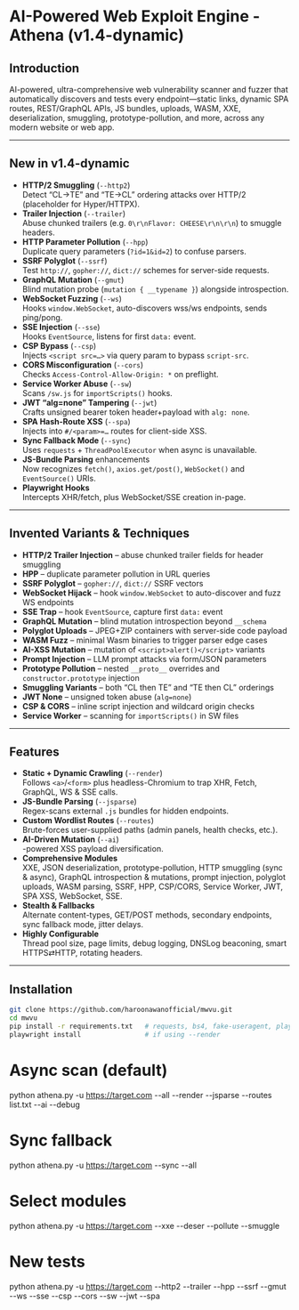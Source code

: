 # AI-Powered Web Exploit Engine - Athena (v1.4-dynamic)

## Introduction  
AI-powered, ultra-comprehensive web vulnerability scanner and fuzzer that automatically discovers and tests every endpoint—static links, dynamic SPA routes, REST/GraphQL APIs, JS bundles, uploads, WASM, XXE, deserialization, smuggling, prototype-pollution, and more, across any modern website or web app.

---

## New in v1.4-dynamic

- **HTTP/2 Smuggling** (`--http2`)  
  Detect “CL→TE” and “TE→CL” ordering attacks over HTTP/2 (placeholder for Hyper/HTTPX).  
- **Trailer Injection** (`--trailer`)  
  Abuse chunked trailers (e.g. `0\r\nFlavor: CHEESE\r\n\r\n`) to smuggle headers.  
- **HTTP Parameter Pollution** (`--hpp`)  
  Duplicate query parameters (`?id=1&id=2`) to confuse parsers.  
- **SSRF Polyglot** (`--ssrf`)  
  Test `http://`, `gopher://`, `dict://` schemes for server-side requests.  
- **GraphQL Mutation** (`--gmut`)  
  Blind mutation probe (`mutation { __typename }`) alongside introspection.  
- **WebSocket Fuzzing** (`--ws`)  
  Hooks `window.WebSocket`, auto-discovers wss/ws endpoints, sends ping/pong.  
- **SSE Injection** (`--sse`)  
  Hooks `EventSource`, listens for first `data:` event.  
- **CSP Bypass** (`--csp`)  
  Injects `<script src=…>` via query param to bypass `script-src`.  
- **CORS Misconfiguration** (`--cors`)  
  Checks `Access-Control-Allow-Origin: *` on preflight.  
- **Service Worker Abuse** (`--sw`)  
  Scans `/sw.js` for `importScripts()` hooks.  
- **JWT “alg=none” Tampering** (`--jwt`)  
  Crafts unsigned bearer token header+payload with `alg: none`.  
- **SPA Hash-Route XSS** (`--spa`)  
  Injects into `#/<param>=…` routes for client-side XSS.  
- **Sync Fallback Mode** (`--sync`)  
  Uses `requests` + `ThreadPoolExecutor` when async is unavailable.  
- **JS-Bundle Parsing** enhancements  
  Now recognizes `fetch()`, `axios.get/post()`, `WebSocket()` and `EventSource()` URIs.  
- **Playwright Hooks**  
  Intercepts XHR/fetch, plus WebSocket/SSE creation in-page.  

---

## Invented Variants & Techniques

- **HTTP/2 Trailer Injection** – abuse chunked trailer fields for header smuggling  
- **HPP** – duplicate parameter pollution in URL queries  
- **SSRF Polyglot** – `gopher://`, `dict://` SSRF vectors  
- **WebSocket Hijack** – hook `window.WebSocket` to auto-discover and fuzz WS endpoints  
- **SSE Trap** – hook `EventSource`, capture first `data:` event  
- **GraphQL Mutation** – blind mutation introspection beyond `__schema`  
- **Polyglot Uploads** – JPEG+ZIP containers with server-side code payload  
- **WASM Fuzz** – minimal Wasm binaries to trigger parser edge cases  
- **AI-XSS Mutation** –  mutation of `<script>alert()</script>` variants  
- **Prompt Injection** – LLM prompt attacks via form/JSON parameters  
- **Prototype Pollution** – nested `__proto__` overrides and `constructor.prototype` injection  
- **Smuggling Variants** – both “CL then TE” and “TE then CL” orderings  
- **JWT None** – unsigned token abuse (`alg=none`)  
- **CSP & CORS** – inline script injection and wildcard origin checks  
- **Service Worker** – scanning for `importScripts()` in SW files  

---

## Features

- **Static + Dynamic Crawling** (`--render`)  
  Follows `<a>`/`<form>` plus headless-Chromium to trap XHR, Fetch, GraphQL, WS & SSE calls.  
- **JS-Bundle Parsing** (`--jsparse`)  
  Regex-scans external `.js` bundles for hidden endpoints.  
- **Custom Wordlist Routes** (`--routes`)  
  Brute-forces user-supplied paths (admin panels, health checks, etc.).  
- **AI-Driven Mutation** (`--ai`)  
  -powered XSS payload diversification.  
- **Comprehensive Modules**  
  XXE, JSON deserialization, prototype-pollution, HTTP smuggling (sync & async), GraphQL introspection & mutations, prompt injection, polyglot uploads, WASM parsing, SSRF, HPP, CSP/CORS, Service Worker, JWT, SPA XSS, WebSocket, SSE.  
- **Stealth & Fallbacks**  
  Alternate content-types, GET/POST methods, secondary endpoints, sync fallback mode, jitter delays.  
- **Highly Configurable**  
  Thread pool size, page limits, debug logging, DNSLog beaconing, smart HTTPS⇄HTTP, rotating headers.

---

## Installation

```bash
git clone https://github.com/haroonawanofficial/mwvu.git
cd mwvu
pip install -r requirements.txt   # requests, bs4, fake-useragent, playwright, transformers, torch
playwright install                # if using --render
```

# Async scan (default)
python athena.py -u https://target.com --all --render --jsparse --routes list.txt --ai --debug

# Sync fallback
python athena.py -u https://target.com --sync --all

# Select modules
python athena.py -u https://target.com --xxe --deser --pollute --smuggle

# New tests
python athena.py -u https://target.com --http2 --trailer --hpp --ssrf --gmut --ws --sse --csp --cors --sw --jwt --spa
